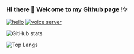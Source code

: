 <p align="left">
  <h3>
    Hi there 👋 Welcome to my Github page !✨
  </h3>
  <p style="display:flex;align-items:center;gap:4px">
    <a href="https://kook.top/XACU7O">
      <img src="https://img.shields.io/badge/-Join%20Chat%20%3E%3E-%23437fe3" alt="hello" />
    </a>
    <a href="https://kook.top/XACU7O">
      <img src="https://www.kookapp.cn/api/v3/badge/guild?guild_id=6285247552381366&style=0" alt="voice server" />
    </a>
  </p>
</p>

![GitHub stats](https://github-readme-stats.vercel.app/api?username=MitsuhaYuki&theme=transparent&border_color=0000&hide=contribs,prs&hide_rank=true&show_icons=true&include_all_commits=true)

![Top Langs](https://github-readme-stats.vercel.app/api/top-langs/?username=MitsuhaYuki&theme=transparent&border_color=0000&layout=compact&card_width=445)